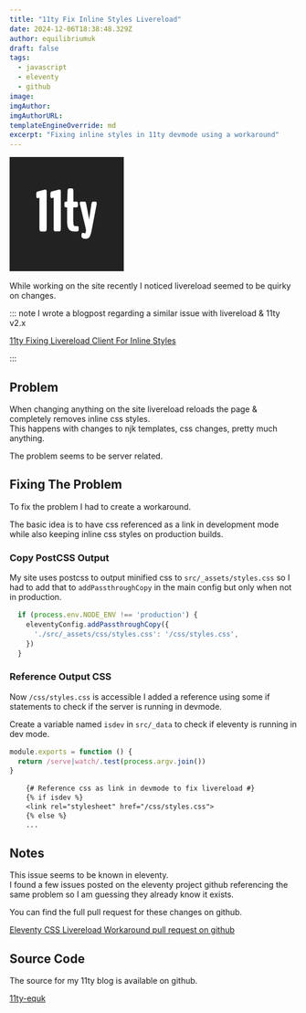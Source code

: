 ```yaml
---
title: "11ty Fix Inline Styles Livereload"
date: 2024-12-06T18:38:48.329Z
author: equilibriumuk
draft: false
tags:
  - javascript
  - eleventy
  - github
image:
imgAuthor:
imgAuthorURL:
templateEngineOverride: md
excerpt: "Fixing inline styles in 11ty devmode using a workaround"
---
```


![11ty logo](../_media/images/11ty-200.png)

While working on the site recently I noticed livereload seemed to be quirky on changes.

::: note
I wrote a blogpost regarding a similar issue with livereload & 11ty v2.x

<p><i class="fa fa-link"></i> <a href="/2023/06/21/11ty-fixing-livereload-client-for-inline-styles/" target="_blank" rel="noopener noreferrer">11ty Fixing Livereload Client For Inline Styles</a></p>
:::

## Problem

When changing anything on the site livereload reloads the page & completely removes inline css styles.<br/>
This happens with changes to njk templates, css changes, pretty much anything.

The problem seems to be server related.

## Fixing The Problem

To fix the problem I had to create a workaround.

The basic idea is to have css referenced as a link in development mode while also keeping inline css styles on production builds.

### Copy PostCSS Output

My site uses postcss to output minified css to `src/_assets/styles.css` so I had to add that to `addPassthroughCopy` in the main config but only when not in production.

```js
  if (process.env.NODE_ENV !== 'production') {
    eleventyConfig.addPassthroughCopy({
      './src/_assets/css/styles.css': '/css/styles.css',
    })
  }
```

### Reference Output CSS

Now `/css/styles.css` is accessible I added a reference using some if statements to check if the server is running in devmode.

Create a variable named `isdev` in `src/_data` to check if eleventy is running in dev mode.

```js
module.exports = function () {
  return /serve|watch/.test(process.argv.join())
}
```

```njk
    {# Reference css as link in devmode to fix livereload #}
    {% if isdev %}
    <link rel="stylesheet" href="/css/styles.css">
    {% else %}
    ...
```

## Notes

This issue seems to be known in eleventy.<br/>
I found a few issues posted on the eleventy project github referencing the same problem so I am guessing they already know it exists.

You can find the full pull request for these changes on github.

<i class="fa fa-code-fork git-fork"></i> <a href="https://github.com/equk/11ty-equk/pull/14" target="_blank" rel="noopener noreferrer">Eleventy CSS Livereload Workaround pull request on github</a>

## Source Code

The source for my 11ty blog is available on github.

<a class="github" href="https://github.com/equk/11ty-equk" aria-label="View on GitHub" target="_blank" rel="noopener noreferrer"><i class="fa fa-github"></i> 11ty-equk</a>
